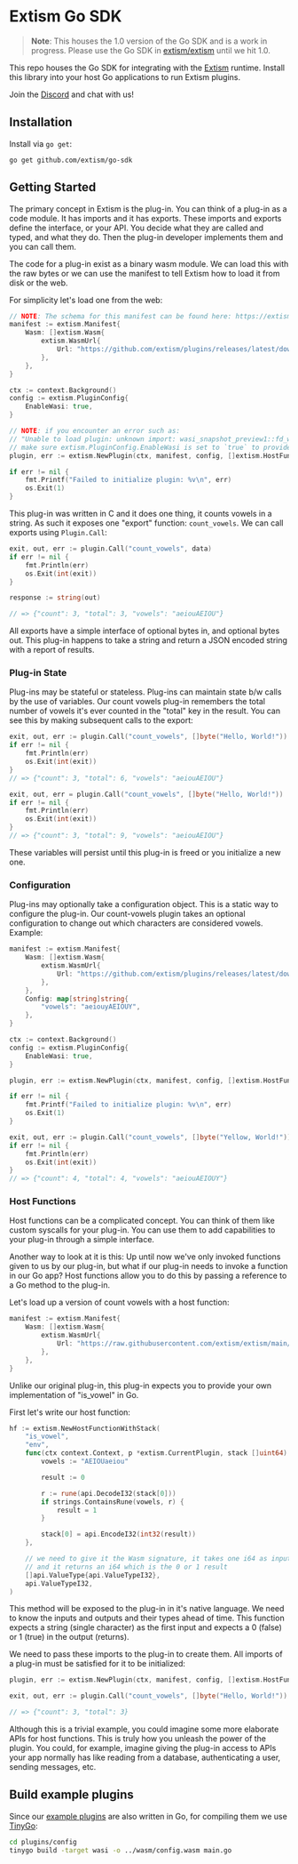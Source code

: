 # Extism Go SDK

> **Note**: This houses the 1.0 version of the Go SDK and is a work in progress. Please use the Go SDK in [extism/extism](https://github.com/extism/extism) until we hit 1.0.

This repo houses the Go SDK for integrating with the [Extism](https://extism.org/) runtime. Install this library into your host Go applications to run Extism plugins.

Join the [Discord](https://discord.gg/EGTV8Pxs) and chat with us!

## Installation

Install via `go get`:

```
go get github.com/extism/go-sdk
```

## Getting Started

The primary concept in Extism is the plug-in. You can think of a plug-in as a code module. It has imports and it has exports. These imports and exports define the interface, or your API. You decide what they are called and typed, and what they do. Then the plug-in developer implements them and you can call them.

The code for a plug-in exist as a binary wasm module. We can load this with the raw bytes or we can use the manifest to tell Extism how to load it from disk or the web.

For simplicity let's load one from the web:

```go
// NOTE: The schema for this manifest can be found here: https://extism.org/docs/concepts/manifest/
manifest := extism.Manifest{
    Wasm: []extism.Wasm{
        extism.WasmUrl{
            Url: "https://github.com/extism/plugins/releases/latest/download/count_vowels.wasm",
        },
    },
}

ctx := context.Background()
config := extism.PluginConfig{
    EnableWasi: true,
}

// NOTE: if you encounter an error such as:
// "Unable to load plugin: unknown import: wasi_snapshot_preview1::fd_write has not been defined"
// make sure extism.PluginConfig.EnableWasi is set to `true` to provide WASI imports to your plugin.
plugin, err := extism.NewPlugin(ctx, manifest, config, []extism.HostFunction{})

if err != nil {
    fmt.Printf("Failed to initialize plugin: %v\n", err)
    os.Exit(1)
}
```

This plug-in was written in C and it does one thing, it counts vowels in a string. As such it exposes one "export" function: `count_vowels`. We can call exports using `Plugin.Call`:

```go
exit, out, err := plugin.Call("count_vowels", data)
if err != nil {
    fmt.Println(err)
    os.Exit(int(exit))
}

response := string(out)

// => {"count": 3, "total": 3, "vowels": "aeiouAEIOU"}
```

All exports have a simple interface of optional bytes in, and optional bytes out. This plug-in happens to take a string and return a JSON encoded string with a report of results.

### Plug-in State

Plug-ins may be stateful or stateless. Plug-ins can maintain state b/w calls by the use of variables. Our count vowels plug-in remembers the total number of vowels it's ever counted in the "total" key in the result. You can see this by making subsequent calls to the export:

```go
exit, out, err := plugin.Call("count_vowels", []byte("Hello, World!"))
if err != nil {
    fmt.Println(err)
    os.Exit(int(exit))
}
// => {"count": 3, "total": 6, "vowels": "aeiouAEIOU"}

exit, out, err = plugin.Call("count_vowels", []byte("Hello, World!"))
if err != nil {
    fmt.Println(err)
    os.Exit(int(exit))
}
// => {"count": 3, "total": 9, "vowels": "aeiouAEIOU"}
```

These variables will persist until this plug-in is freed or you initialize a new one.

### Configuration

Plug-ins may optionally take a configuration object. This is a static way to configure the plug-in. Our count-vowels plugin takes an optional configuration to change out which characters are considered vowels. Example:

```go
manifest := extism.Manifest{
    Wasm: []extism.Wasm{
        extism.WasmUrl{
            Url: "https://github.com/extism/plugins/releases/latest/download/count_vowels.wasm",
        },
    },
    Config: map[string]string{
        "vowels": "aeiouyAEIOUY",
    },
}

ctx := context.Background()
config := extism.PluginConfig{
    EnableWasi: true,
}

plugin, err := extism.NewPlugin(ctx, manifest, config, []extism.HostFunction{})

if err != nil {
    fmt.Printf("Failed to initialize plugin: %v\n", err)
    os.Exit(1)
}

exit, out, err := plugin.Call("count_vowels", []byte("Yellow, World!"))
if err != nil {
    fmt.Println(err)
    os.Exit(int(exit))
}
// => {"count": 4, "total": 4, "vowels": "aeiouAEIOUY"}
```

### Host Functions

Host functions can be a complicated concept. You can think of them like custom syscalls for your plug-in. You can use them to add capabilities to your plug-in through a simple interface.

Another way to look at it is this: Up until now we've only invoked functions given to us by our plug-in, but what if our plug-in needs to invoke a function in our Go app? Host functions allow you to do this by passing a reference to a Go method to the plug-in.

Let's load up a version of count vowels with a host function:

```go
manifest := extism.Manifest{
    Wasm: []extism.Wasm{
        extism.WasmUrl{
            Url: "https://raw.githubusercontent.com/extism/extism/main/wasm/count-vowels-host.wasm",
        },
    },
}
```

Unlike our original plug-in, this plug-in expects you to provide your own implementation of "is_vowel" in Go.

First let's write our host function:

```go
hf := extism.NewHostFunctionWithStack(
    "is_vowel",
    "env",
    func(ctx context.Context, p *extism.CurrentPlugin, stack []uint64) {
        vowels := "AEIOUaeiou"

        result := 0

        r := rune(api.DecodeI32(stack[0]))
        if strings.ContainsRune(vowels, r) {
            result = 1
        }

        stack[0] = api.EncodeI32(int32(result))
    },

    // we need to give it the Wasm signature, it takes one i64 as input which acts as a pointer to a string
    // and it returns an i64 which is the 0 or 1 result
    []api.ValueType{api.ValueTypeI32},
    api.ValueTypeI32,
)
```

This method will be exposed to the plug-in in it's native language. We need to know the inputs and outputs and their types ahead of time. This function expects a string (single character) as the first input and expects a 0 (false) or 1 (true) in the output (returns).

We need to pass these imports to the plug-in to create them. All imports of a plug-in must be satisfied for it to be initialized:

```go
plugin, err := extism.NewPlugin(ctx, manifest, config, []extism.HostFunction{hf});

exit, out, err := plugin.Call("count_vowels", []byte("Hello, World!"))

// => {"count": 3, "total": 3}
```

Although this is a trivial example, you could imagine some more elaborate APIs for host functions. This is truly how you unleash the power of the plugin. You could, for example, imagine giving the plug-in access to APIs your app normally has like reading from a database, authenticating a user, sending messages, etc.

## Build example plugins
Since our [example plugins](./plugins/) are also written in Go, for compiling them we use [TinyGo](https://tinygo.org/):
```sh
cd plugins/config
tinygo build -target wasi -o ../wasm/config.wasm main.go
```
